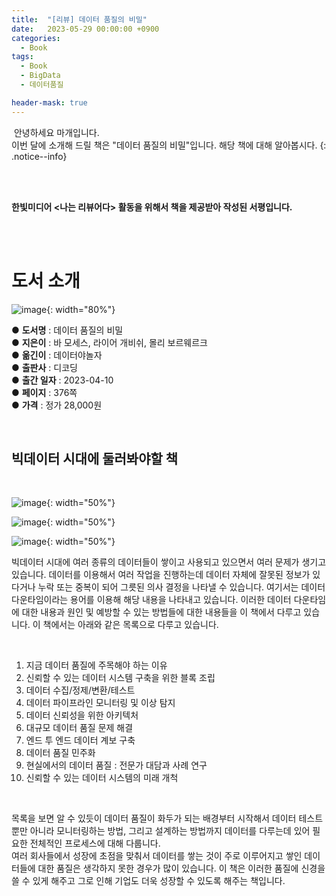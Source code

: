 ```yaml
---
title:  "[리뷰] 데이터 품질의 비밀"
date:   2023-05-29 00:00:00 +0900
categories:
  - Book
tags:
  - Book
  - BigData
  - 데이터품질

header-mask: true
---
```


&nbsp;안녕하세요 마개입니다.  
이번 달에 소개해 드릴 책은 "데이터 품질의 비밀"입니다. 해당 책에 대해 알아봅시다.
{: .notice--info}

<br><br>

**한빛미디어 \<나는 리뷰어다\> 활동을 위해서 책을 제공받아 작성된 서평입니다.**

<br><br>

# 도서 소개

![image](https://github.com/magaeTube/magaeTube.github.io/assets/78892113/13d9c600-08be-4abd-a5c0-d0b754d7e8c1){: width="80%"}

● **도서명** : 데이터 품질의 비밀  
● **지은이** : 바 모세스, 라이어 개비쉬, 몰리 보르웨르크    
● **옮긴이** : 데이터야놀자  
● **출판사** : 디코딩  
● **출간 일자** : 2023-04-10  
● **페이지** : 376쪽  
● **가격** : 정가 28,000원  

<br>

## 빅데이터 시대에 둘러봐야할 책 

<br>

![image](https://github.com/magaeTube/magaeTube.github.io/assets/78892113/eb45a903-dfe5-4101-83ac-0de38896c571){: width="50%"}

![image](https://github.com/magaeTube/magaeTube.github.io/assets/78892113/95063738-40f9-43d8-b36d-7382190ea516){: width="50%"}

![image](https://github.com/magaeTube/magaeTube.github.io/assets/78892113/51383b23-354b-42c0-aa85-8ca9fdab2a6a){: width="50%"}



빅데이터 시대에 여러 종류의 데이터들이 쌓이고 사용되고 있으면서 여러 문제가 생기고 있습니다. 데이터를 이용해서 여러 작업을 진행하는데 데이터 자체에 잘못된 정보가 있다거나 누락 또는 중복이 되어 그릇된 의사 결정을 나타낼 수 있습니다. 여기서는 데이터 다운타임이라는 용어를 이용해 해당 내용을 나타내고 있습니다. 이러한 데이터 다운타임에 대한 내용과 원인 및 예방할 수 있는 방법들에 대한 내용들을 이 책에서 다루고 있습니다. 이 책에서는 아래와 같은 목록으로 다루고 있습니다.

<br>

1. 지금 데이터 품질에 주목해야 하는 이유 
2. 신뢰할 수 있는 데이터 시스템 구축을 위한 블록 조립
3. 데이터 수집/정제/변환/테스트
4. 데이터 파이프라인 모니터링 및 이상 탐지
5. 데이터 신뢰성을 위한 아키텍처
6. 대규모 데이터 품질 문제 해결
7. 엔드 투 엔드 데이터 계보 구축
8. 데이터 품질 민주화
9. 현실에서의 데이터 품질 : 전문가 대담과 사례 연구
10. 신뢰할 수 있는 데이터 시스템의 미래 개척

<br>

​목록을 보면 알 수 있듯이 데이터 품질이 화두가 되는 배경부터 시작해서 데이터 테스트뿐만 아니라 모니터링하는 방법, 그리고 설계하는 방법까지 데이터를 다루는데 있어 필요한 전체적인 프로세스에 대해 다룹니다.   
여러 회사들에서 성장에 초점을 맞춰서 데이터를 쌓는 것이 주로 이루어지고 쌓인 데이터들에 대한 품질은 생각하지 못한 경우가 많이 있습니다. 이 책은 이러한 품질에 신경을 쓸 수 있게 해주고 그로 인해 기업도 더욱 성장할 수 있도록 해주는 책입니다. 
